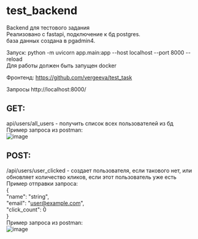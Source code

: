 # test_backend
Backend для тестового задания \
Реализовано с fastapi, подключение к бд postgres.  
база данных создана в pgadmin4.   

Запуск: python -m uvicorn app.main:app --host localhost --port 8000 --reload  
Для работы должен быть запущен docker

Фронтенд: https://github.com/vergeeva/test_task 

Запросы http://localhost:8000/ 
## GET: 
api/users/all_users - получить список всех пользователей из бд \
Пример запроса из postman: \
![image](https://user-images.githubusercontent.com/61785118/223023035-8d7198bd-034b-4fc2-a66c-640f38f49763.png)

## POST: 
/api/users/user_clicked - создает пользователя, если такового нет, или обновляет количество кликов, если этот пользователь уже есть\
Пример отправки запроса: \
{ \
  "name": "string", \
  "email": "user@example.com", \
  "click_count": 0 \
} \
Пример запроса из postman: \
![image](https://user-images.githubusercontent.com/61785118/223023259-a15d94cb-05d6-43d2-ab23-cabc5034704d.png)
